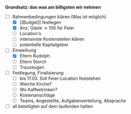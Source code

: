 **Grundsatz: das was am billigsten wir nehmen**

- [ ] Rahmenbedingungen klären (Was ist möglich)
	- [x] [[Budget]] festlegen 
	- [x] Anz. Gäste -> 100 für Feier
	- [ ] Location's
	- [ ] intensivste Kostenstellen klären
	- [ ] potentielle Kapitalgeber 

- [ ] Einweihung
	- [x] Eltern Rudolph
	- [ ] Eltern Storch
	- [ ] Trauzeugen

- [ ] Festlegung, Finalisierung
	- [ ] bis 17.03. Soll Feier-Location feststehen
	- [ ] Welche Kirche?
	- [ ] Wo Kaffeetrinken?
	- [ ] Kostenanschläge
	- [ ] Teams, Angestellte, Aufgabenverteilung, Absprache

- [ ] all beteiligten auf dem laufenden halten